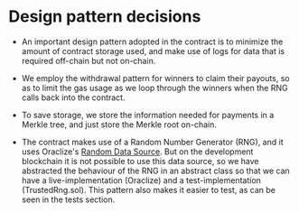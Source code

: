 Design pattern decisions
========================

* An important design pattern adopted in the contract is to minimize the amount of contract storage used, and make use of logs for data that is required off-chain but not on-chain.

* We employ the withdrawal pattern for winners to claim their payouts, so as to limit the gas usage as we loop through the winners when the RNG calls back into the contract.

* To save storage, we store the information needed for payments in a Merkle tree, and just store the Merkle root on-chain.

* The contract makes use of a Random Number Generator (RNG), and it uses Oraclize's [Random Data Source](https://docs.oraclize.it/#ethereum-advanced-topics-random-data-source). But on the development blockchain it is not possible to use this data source, so we have abstracted the behaviour of the RNG in an abstract class so that we can have a live-implementation (Oraclize) and a test-implementation (TrustedRng.sol). This pattern also makes it easier to test, as can be seen in the tests section.
